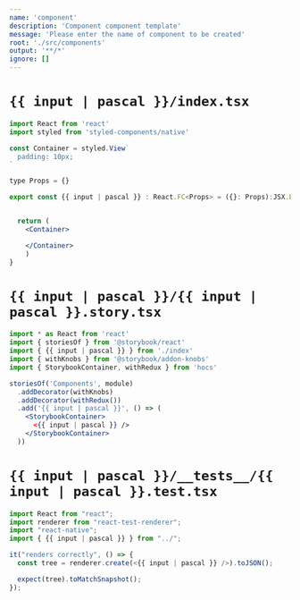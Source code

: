 ```yaml
---
name: 'component'
description: 'Component component template'
message: 'Please enter the name of component to be created'
root: './src/components'
output: '**/*'
ignore: []
---
```


# `{{ input | pascal }}/index.tsx`

```jsx
import React from 'react'
import styled from 'styled-components/native'

const Container = styled.View`
  padding: 10px;
`

type Props = {}

export const {{ input | pascal }} : React.FC<Props> = ({}: Props):JSX.Element => {


  return (
    <Container>

    </Container>
    )
}

```

# `{{ input | pascal }}/{{ input | pascal }}.story.tsx`

```jsx
import * as React from 'react'
import { storiesOf } from '@storybook/react'
import { {{ input | pascal }} } from './index'
import { withKnobs } from '@storybook/addon-knobs'
import { StorybookContainer, withRedux } from 'hocs'

storiesOf('Components', module)
  .addDecorator(withKnobs)
  .addDecorator(withRedux())
  .add('{{ input | pascal }}', () => (
    <StorybookContainer>
      <{{ input | pascal }} />
    </StorybookContainer>
  ))

```

# `{{ input | pascal }}/__tests__/{{ input | pascal }}.test.tsx`

```jsx
import React from "react";
import renderer from "react-test-renderer";
import "react-native";
import { {{ input | pascal }} } from "../";

it("renders correctly", () => {
  const tree = renderer.create(<{{ input | pascal }} />).toJSON();

  expect(tree).toMatchSnapshot();
});
```
